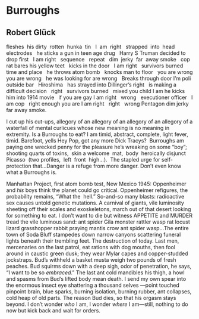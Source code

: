 # Burroughs
## Robert Glück
fleshes  his dirty  rotten  hunka  tin   I  am  right   strapped  into  head
electrodes   he sticks a gun in teen age drug   Harry S Truman decided to drop
first   I am right   sequence   repeat   dim  jerky  far  away smoke   cop rat
bares his yellow teet   kicks in the door   I am right   survivors burned
time and place   he throws atom bomb   knocks man to floor   you are wrong you
are wrong   he was looking for are wrong   Breaks through door I’m poli
outside bar   Hiroshima   has strayed into Dillinger’s right   is making a
difficult decision   right   survivors burned   mixed you child I am he kicks
him into 1914 movie   if you are gay I am right   wrong   executioner
officer   I am cop   right enough you are I am right   right   wrong Pentagon
dim jerky far away smoke.

I cut up his cut-ups, allegory of an allegory of an allegory of an allegory of
a waterfall of mental curlicues whose new meaning is no meaning in extremity.
Is a Burroughs to eat? I am timid, abstract, complete, light fever, timid.
Barefoot, yells Hey Pop, got any more Dick Tracys?  Burroughs am paying one
wrecked penny for the pleasure he’s wreaking on some “boy”; shooting quarts of
toxins,  skin a welcome  mat,  body  heroically disjunct Picasso  (two
profiles,  left  front  high…).  The stapled urge for self-protection
that…Danger is a refuge from more danger. Don’t even know what a Burroughs is.

Manhattan Project, first atom bomb test, New Mexico 1945: Oppenheimer and
_his_ boys think the planet could go critical. Oppenheimer refigures, the
probability remains, “What the  hell.” So-and-so many blasts: radioactive sex
causes untold genetic mutations. A carnival of giants, vile luminosity
sheeting off their scales and exoskeletons, march out of that desert looking
for something to eat. I don’t want to die but witness APPETITE and MURDER
tread the vile luminous sand: ant spider Gila monster rattler wasp rat locust
lizard grasshopper rabbit praying mantis crow ant spider wasp…The entire town
of Soda Bluff stampedes down narrow canyons scattering funeral lights beneath
their trembling feet. The destruction of today. Last men, mercenaries on the
last patrol, eat rations with dog mouths, then fool around in caustic green
dusk; they wear Mylar capes and copper-studded jockstraps. Bud’s withheld a
basket musta weigh two pounds of fresh peaches. Bud squirms down with a deep
sigh, odor of penetration, he says, “I want to be so _embraced_.” The last ant
cold mandibles his thigh, a howl and spasms from Bud’s lifted body mean death.
I send my own spear into the enormous insect eye shattering a thousand selves
—point touched pinpoint brain, blue sparks, burning isolation, burning rubber,
ant collapses, cold heap of old parts. The reason Bud dies, so that his orgasm
stays beyond. I don’t wonder _who_ I am, I wonder _where_ I am—still, nothing
to do now but kick back and wait for orders.